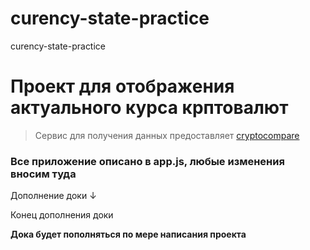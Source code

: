 # curency-state-practice
curency-state-practice

# Проект для отображения актуального курса крптовалют
 > Сервис для получения данных предоставляет [cryptocompare](https://www.cryptocompare.com/)

### **Все приложение описано в app.js, любые изменения вносим туда**

Дополнение доки ↓







Конец дополнения доки


 


**Дока будет пополняться по мере написания проекта**